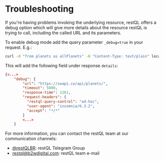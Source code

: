# Troubleshooting

If you're having problems invoking the underlying resource, restQL offers a debug option which will give more details about the resource restQL is trying to call, including the called URL and its parameters. 

To enable debug mode add the query parameter `_debug=true` in your request. E.g.:

```bash
curl -d "from planets as allPlanets" -H "Content-Type: text/plain" localhost:9000/run-query?_debug=true  
```
This will add the following field under response `details`:
```json
{<...>
    "debug": {
        "url": "https://swapi.co/api/planets/",
        "timeout": 5000,
        "response-time": 1261,
        "request-headers": {
          "restql-query-control": "ad-hoc",
          "user-agent": "insomnia/6.3.2",
          "accept": "*/*"
        }
        <...>
    }
```
For more information, you can contact the restQL team at our communication channels:
* [@restQLBR](https://t.me/restQLBR): restQL Telegram Group
* <restql@b2wdigital.com>: restQL team e-mail